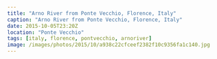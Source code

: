 ```yaml
---
title: "Arno River from Ponte Vecchio, Florence, Italy"
caption: "Arno River from Ponte Vecchio, Florence, Italy"
date: 2015-10-05T23:20Z
location: "Ponte Vecchio"
tags: [italy, florence, pontvecchio, arnoriver]
image: /images/photos/2015/10/a938c22cfceef2382f10c9356fa1c140.jpg
---
```

